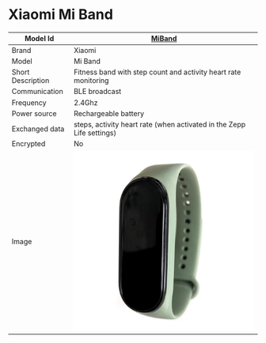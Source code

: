 # Xiaomi Mi Band

|Model Id|[MiBand](https://github.com/theengs/decoder/blob/development/src/devices/Miband_json.h)|
|-|-|
|Brand|Xiaomi|
|Model|Mi Band|
|Short Description|Fitness band with step count and activity heart rate monitoring|
|Communication|BLE broadcast|
|Frequency|2.4Ghz|
|Power source|Rechargeable battery|
|Exchanged data|steps, activity heart rate (when activated in the Zepp Life settings)|
|Encrypted|No|
|Image|![MiBand](./../img/MiBand.png)|
